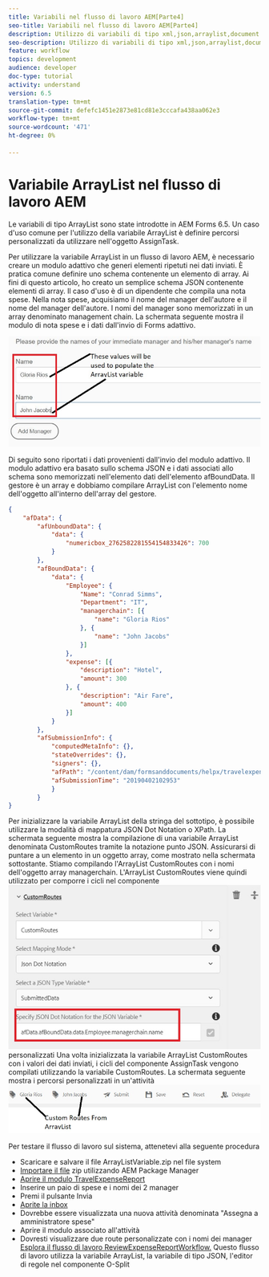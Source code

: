 ```yaml
---
title: Variabili nel flusso di lavoro AEM[Parte4]
seo-title: Variabili nel flusso di lavoro AEM[Parte4]
description: Utilizzo di variabili di tipo xml,json,arraylist,document nel flusso di lavoro AEM
seo-description: Utilizzo di variabili di tipo xml,json,arraylist,document nel flusso di lavoro AEM
feature: workflow
topics: development
audience: developer
doc-type: tutorial
activity: understand
version: 6.5
translation-type: tm+mt
source-git-commit: defefc1451e2873e81cd81e3cccafa438aa062e3
workflow-type: tm+mt
source-wordcount: '471'
ht-degree: 0%

---
```



# Variabile ArrayList nel flusso di lavoro AEM

Le variabili di tipo ArrayList sono state introdotte in  AEM Forms 6.5. Un caso d&#39;uso comune per l&#39;utilizzo della variabile ArrayList è definire percorsi personalizzati da utilizzare nell&#39;oggetto AssignTask.

Per utilizzare la variabile ArrayList in un flusso di lavoro AEM, è necessario creare un modulo adattivo che generi elementi ripetuti nei dati inviati. È pratica comune definire uno schema contenente un elemento di array. Ai fini di questo articolo, ho creato un semplice schema JSON contenente elementi di array. Il caso d&#39;uso è di un dipendente che compila una nota spese. Nella nota spese, acquisiamo il nome del manager dell&#39;autore e il nome del manager dell&#39;autore. I nomi del manager sono memorizzati in un array denominato management chain. La schermata seguente mostra il modulo di nota spese e i dati dall&#39;invio di Forms adattivo.

![costReport](assets/expensereport.jpg)

Di seguito sono riportati i dati provenienti dall&#39;invio del modulo adattivo. Il modulo adattivo era basato sullo schema JSON e i dati associati allo schema sono memorizzati nell&#39;elemento dati dell&#39;elemento afBoundData. Il gestore è un array e dobbiamo compilare ArrayList con l&#39;elemento nome dell&#39;oggetto all&#39;interno dell&#39;array del gestore.

```json
{
    "afData": {
        "afUnboundData": {
            "data": {
                "numericbox_2762582281554154833426": 700
            }
        },
        "afBoundData": {
            "data": {
                "Employee": {
                    "Name": "Conrad Simms",
                    "Department": "IT",
                    "managerchain": [{
                        "name": "Gloria Rios"
                    }, {
                        "name": "John Jacobs"
                    }]
                },
                "expense": [{
                    "description": "Hotel",
                    "amount": 300
                }, {
                    "description": "Air Fare",
                    "amount": 400
                }]
            }
        },
        "afSubmissionInfo": {
            "computedMetaInfo": {},
            "stateOverrides": {},
            "signers": {},
            "afPath": "/content/dam/formsanddocuments/helpx/travelexpensereport",
            "afSubmissionTime": "20190402102953"
            }
        }
}
```

Per inizializzare la variabile ArrayList della stringa del sottotipo, è possibile utilizzare la modalità di mappatura JSON Dot Notation o XPath. La schermata seguente mostra la compilazione di una variabile ArrayList denominata CustomRoutes tramite la notazione punto JSON. Assicurarsi di puntare a un elemento in un oggetto array, come mostrato nella schermata sottostante. Stiamo compilando l&#39;ArrayList CustomRoutes con i nomi dell&#39;oggetto array managerchain.
L&#39;ArrayList CustomRoutes viene quindi utilizzato per comporre i cicli nel componente![AssignTask cicli](assets/arraylist.jpg)personalizzati Una volta inizializzata la variabile ArrayList CustomRoutes con i valori dei dati inviati, i cicli del componente AssignTask vengono compilati utilizzando la variabile CustomRoutes. La schermata seguente mostra i percorsi personalizzati in un&#39;attività![AssegnaAttività](assets/customactions.jpg)

Per testare il flusso di lavoro sul sistema, attenetevi alla seguente procedura

* Scaricare e salvare il file ArrayListVariable.zip nel file system
* [Importare il file](assets/arraylistvariable.zip) zip utilizzando AEM Package Manager
* [Aprire il modulo TravelExpenseReport](http://localhost:4502/content/dam/formsanddocuments/helpx/travelexpensereport/jcr:content?wcmmode=disabled)
* Inserire un paio di spese e i nomi dei 2 manager
* Premi il pulsante Invia
* [Aprite la inbox](http://localhost:4502/aem/inbox)
* Dovrebbe essere visualizzata una nuova attività denominata &quot;Assegna a amministratore spese&quot;
* Aprire il modulo associato all&#39;attività
* Dovresti visualizzare due route personalizzate con i nomi dei manager
   [Esplora il flusso di lavoro ReviewExpenseReportWorkflow.](http://localhost:4502/editor.html/conf/global/settings/workflow/models/ReviewExpenseReport.html) Questo flusso di lavoro utilizza la variabile ArrayList, la variabile di tipo JSON, l&#39;editor di regole nel componente O-Split
